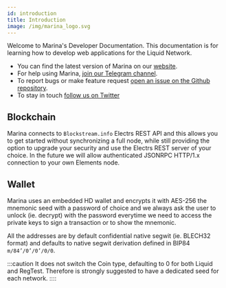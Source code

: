 ```yaml
---
id: introduction
title: Introduction
image: /img/marina_logo.svg
---
```


Welcome to Marina's Developer Documentation. This documentation is for learning how to develop web applications for the Liquid Network.

- You can find the latest version of Marina on our [website](https://vulpem.com/marina).
- For help using Marina, [join our Telegram channel](https://t.me/marina_wallet).
- To report bugs or make feature request [open an issue on the Github repository](https://github.com/vulpemventures/marina/issues/new).
- To stay in touch [follow us on Twitter](https://twitter.com/MarinaWallet)


## Blockchain

Marina connects to `Blockstream.info` Electrs REST API and this allows you to get started without synchronizing a full node, while still providing the option to upgrade your security and use the Electrs REST server of your choice. In the future we will allow authenticated JSONRPC HTTP/1.x connection to your own Elements node.

## Wallet 

Marina uses an embedded HD wallet and encrypts it with AES-256 the mnemonic seed with a password of choice and we always ask the user to unlock (ie. decrypt) with the password everytime we need to access the private keys to sign a transaction or to show the mnemonic.

All the addresses are by default confidential native segwit (ie. BLECH32 format) and defaults to native segwit derivation defined in BIP84 `m/84’/0’/0’/0/0`. 

:::caution
It does not switch the Coin type, defaulting to 0 for both Liquid and RegTest. Therefore is strongly suggested to have a dedicated seed for each network.
::::

